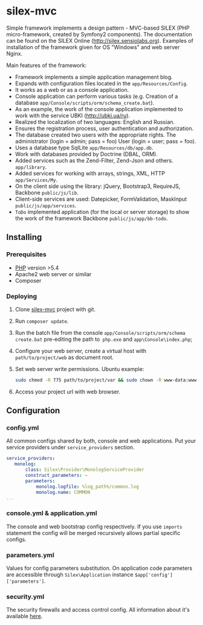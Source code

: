 # silex-mvc

Simple framework implements a design pattern - MVC-based SILEX (PHP micro-framework,
created by Symfony2 components). The documentation can be found on the SILEX
Online (http://silex.sensiolabs.org). Examples of installation of the framework given for OS "Windows"
and web server Nginx.

Main features of the framework:
* Framework implements a simple application management blog.
* Expands with configuration files located in the `app/Resources/Сonfig`.
* It works as a web or as a console application.
* Console application can perform various tasks (e.g. Creation of a database `app/Console/scripts/orm/schema_create.bat`).
* As an example, the work of the console application implemented to work with the service UBKI (http://ubki.ua/ru).
* Realized the localization of two languages: English and Russian.
* Ensures the registration process, user authentication and authorization.
* The database created two users with the appropriate rights. The administrator (login = admin; pass = foo) User (login = user; pass = foo).
* Uses a database type SqlLite `app/Resources/db/app.db`.
* Work with databases provided by Doctrine (DBAL, ORM).
* Added services such as the Zend-Filter, Zend-Json and others. `app/library`.
* Added services for working with arrays, strings, XML, HTTP `app/Services/My`.
* On the client side using the library: jQuery, Bootstrap3, RequireJS, Backbone `public/js/lib`.
* Client-side services are used: Datepicker, FormValidation, MaskInput `public/js/app/services`.
* `ToDo` implemented application (for the local or server storage) to show the work of the framework Backbone `public/js/app/bb-todo`.

## Installing

### Prerequisites

- [PHP](http://php.net) version >5.4
- Apache2 web server or similar
- Composer

### Deploying

1. Clone [silex-mvc](https://github.com/bsa-git/silex-mvc) project with git.
2. Run `composer update`.
3. Run the batch file from the console `app/Console/scripts/orm/schema create.bat` 
   pre-editing the path to` php.exe` and `app\Console\index.php`;
4. Configure your web server, create a virtual host with `path/to/project/web` as
document root.
5. Set web server write permissions.
    Ubuntu example:
    ```bash
    sudo chmod -R 775 path/to/project/var && sudo chown -R www-data:www-data path/to/project/var
    ```

6. Access your project url with web browser.

## Configuration

### config.yml
All common configs shared by both, console and web applications. Put your service
providers under `service_providers` section.

 ```yaml
 service_providers:
    monolog:
        class: Silex\Provider\MonologServiceProvider
        construct_parameters: ~
        parameters:
            monolog.logfile: %log_path%/common.log
            monolog.name: COMMON
 ...
 ```

### console.yml \& application.yml
The console and web bootstrap config respectively. If you use `imports` statement
the config will be merged recursively allows partial specific configs.

### parameters.yml
Values for config parameters substitution. On application code parameters are 
accessible through `Silex\Application` instance `$app['config']['parameters']`.

### security.yml
The security firewalls and access control config. All information about it's available
[here](http://silex.sensiolabs.org/doc/providers/security.html).
